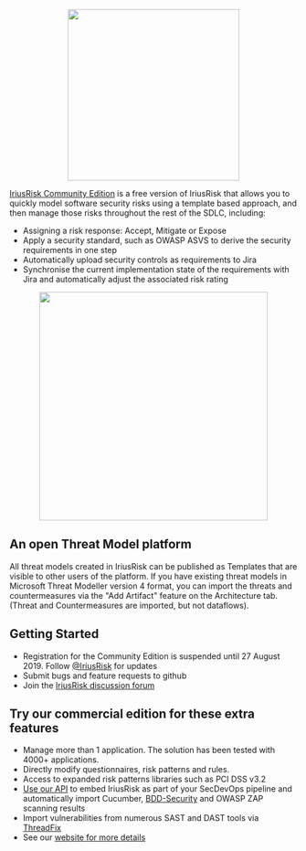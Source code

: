 <p align="center">
<img src="https://www.continuumsecurity.net/wp-content/uploads/2016/11/iriuslogo-notagline.png" width="300"/>
</p>

[IriusRisk Community Edition](https://community.iriusrisk.com) is a free version of IriusRisk that allows you to quickly model software security risks using a template based approach, and then manage those risks throughout the rest of the SDLC, including:
* Assigning a risk response: Accept, Mitigate or Expose
* Apply a security standard, such as OWASP ASVS to derive the security requirements in one step
* Automatically upload security controls as requirements to Jira
* Synchronise the current implementation state of the requirements with Jira and automatically adjust the associated risk rating
<p align="center">
<img src="https://www.continuumsecurity.net/wp-content/uploads/2016/11/sdlc-overview.png" width="400"/>
</p>

## An open Threat Model platform
All threat models created in IriusRisk can be published as Templates that are visible to other users of the platform.
If you have existing threat models in Microsoft Threat Modeller version 4 format, you can import the threats and countermeasures via the "Add Artifact" feature on the Architecture tab.  (Threat and Countermeasures are imported, but not dataflows).

## Getting Started
* Registration for the Community Edition is suspended until 27 August 2019.  Follow [@IriusRisk](https://twitter.com/IriusRisk) for updates
* Submit bugs and feature requests to github
* Join the [IriusRisk discussion forum](https://continuumsecurity.atlassian.net/wiki/display/ITD)

## Try our commercial edition for these extra features
* Manage more than 1 application. The solution has been tested with 4000+ applications.
* Directly modify questionnaires, risk patterns and rules.
* Access to expanded risk patterns libraries such as PCI DSS v3.2
* [Use our API](https://app.swaggerhub.com/api/continuumsecurity/IriusRisk/1) to embed IriusRisk as part of your SecDevOps pipeline and automatically import Cucumber, [BDD-Security](https://github.com/continuumsecurity/bdd-security) and OWASP ZAP scanning results
* Import vulnerabilities from numerous SAST and DAST tools via [ThreadFix](https://www.threadfix.it)
* See our [website for more details](https://www.continuumsecurity.net/threat-modeling-tool/)
